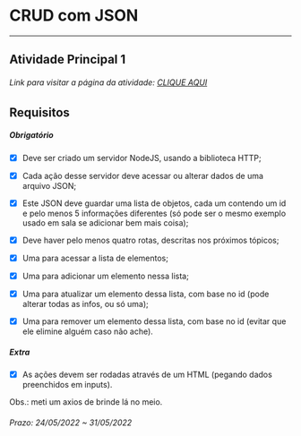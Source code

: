 # CRUD com JSON

---

## Atividade Principal 1  

###### Link para visitar a página da atividade: [CLIQUE AQUI](https://crud-com-json.netlify.app/)

## Requisitos

##### Obrigatório  

- [x] Deve ser criado um servidor NodeJS, usando a biblioteca HTTP;  

- [x] Cada ação desse servidor deve acessar ou alterar dados de uma arquivo JSON;  

- [x] Este JSON deve guardar uma lista de objetos, cada um contendo um id e pelo menos 5 informações diferentes (só pode ser o mesmo exemplo usado em sala se adicionar bem mais coisa);  

- [x] Deve haver pelo menos quatro rotas, descritas nos próximos tópicos;

- [x] Uma para acessar a lista de elementos;  

- [x] Uma para adicionar um elemento nessa lista;  

- [x] Uma para atualizar um elemento dessa lista, com base no id (pode alterar todas as infos, ou só uma);  

- [x] Uma para remover um elemento dessa lista, com base no id (evitar que ele elimine alguém caso não ache).  

##### Extra  

- [x] As ações devem ser rodadas através de um HTML (pegando dados preenchidos em inputs).  

Obs.: meti um axios de brinde lá no meio.

###### Prazo: 24/05/2022 ~ 31/05/2022  
